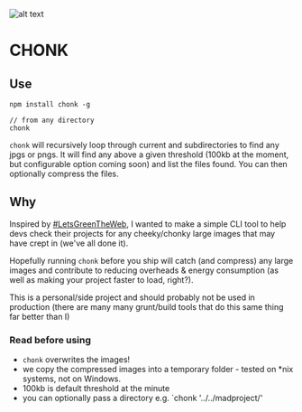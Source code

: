 ![alt text](docs/yeetr_logo.png 'Yeetr')

# CHONK

## Use

```
npm install chonk -g

// from any directory
chonk
```

`chonk` will recursively loop through current and subdirectories to find any jpgs or pngs. It will find any above a given threshold (100kb at the moment, but configurable option coming soon) and list the files found. You can then optionally compress the files.

## Why

Inspired by [#LetsGreenTheWeb](https://twitter.com/hashtag/LetsGreenTheWeb), I wanted to make a simple CLI tool to help devs check their projects for any cheeky/chonky large images that may have crept in (we've all done it).

Hopefully running `chonk` before you ship will catch (and compress) any large images and contribute to reducing overheads & energy consumption (as well as making your project faster to load, right?).

This is a personal/side project and should probably not be used in production (there are many many grunt/build tools that do this same thing far better than I)

### Read before using

- `chonk` overwrites the images!
- we copy the compressed images into a temporary folder - tested on \*nix systems, not on Windows.
- 100kb is default threshold at the minute
- you can optionally pass a directory e.g. `chonk '../../madproject/'
